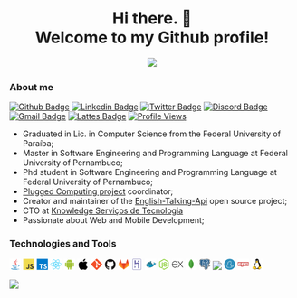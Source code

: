 
<h1 align=center> Hi there. 👋 <br/> Welcome to my Github profile! </h1>
<p align=center> <a href="#"><img src="https://github-readme-stats.vercel.app/api?username=barbosamaatheus&show_icons=true&theme=dracula" /></a> </p>

### About me

  
[![Github Badge](https://img.shields.io/badge/-Github-000?style=flat-square&logo=Github&logoColor=white&link=https://github.com/barbosamaatheus)](https://github.com/barbosamaatheus)
[![Linkedin Badge](https://img.shields.io/badge/-LinkedIn-blue?style=flat-square&logo=Linkedin&logoColor=white&link=https://www.linkedin.com/in/matheus-barbosa-188720142/)](https://www.linkedin.com/in/matheus-barbosa-188720142/)
[![Twitter Badge](https://img.shields.io/badge/-Twitter-1ca0f1?style=flat-square&labelColor=1ca0f1&logo=twitter&logoColor=white&link=https://twitter.com/barbosamaatheus)](https://twitter.com/barbosamaatheus)
[![Discord Badge](https://img.shields.io/badge/-Discord-7289DA?&style=flat-square&logo=Discord&logoColor=white&link=https://discord.com/channels/@Matheus%20Barbosa#0589)](https://discord.com/channels/@Matheus%20Barbosa#0589)
[![Gmail Badge](https://img.shields.io/badge/-Gmail-D14836?&style=flat-square&logo=Gmail&logoColor=white&link=mailto:maatheusb96@gmail.com)](mailto:maatheusb96@gmail.com)
[![Lattes Badge](https://img.shields.io/static/v1?label=Lattes&message=0987601661627331&link=http://lattes.cnpq.br/0987601661627331&color=blue)](http://lattes.cnpq.br/0987601661627331)
[![Profile Views](https://komarev.com/ghpvc/?username=barbosamaatheus&color=gray&style=flat-square)](https://github.com/barbosamaatheus)


* Graduated in Lic. in Computer Science from the Federal University of Paraíba;
* Master in Software Engineering and Programming Language at Federal University of Pernambuco;
* Phd student in Software Engineering and Programming Language at Federal University of Pernambuco;
* [Plugged Computing project](https://sites.google.com/view/computacaoplugada) coordinator;
* Creator and maintainer of the [English-Talking-Api](https://github.com/barbosamaatheus/english-talking-api) open source project;
* CTO at [Knowledge Serviços de Tecnologia](https://github.com/knowledge-technology)
* Passionate about Web and Mobile Development;


### Technologies and Tools

<div class="row">
  <img src="https://github.com/devicons/devicon/blob/master/icons/java/java-original.svg" alt="java" width="20" height="20"/>
  <img src="https://github.com/devicons/devicon/blob/master/icons/javascript/javascript-original.svg" alt="javascript" width="20" height="20"/>
  <img src="https://github.com/devicons/devicon/blob/master/icons/typescript/typescript-original.svg" alt="typescript" width="20" height="20"/>
  
  <img src="https://github.com/devicons/devicon/blob/master/icons/react/react-original.svg" alt="react" width="20" height="20"/>
  <img src="https://github.com/devicons/devicon/blob/master/icons/android/android-original.svg" alt="android" width="20" height="20"/>
  <img src="https://github.com/devicons/devicon/blob/master/icons/apple/apple-original.svg" alt="apple" width="20" height="20"/>  
  
  <img src="https://github.com/devicons/devicon/blob/master/icons/git/git-original.svg" alt="git" width="20" height="20"/>
  <img src="https://github.com/devicons/devicon/blob/master/icons/github/github-original.svg" alt="github" width="20" height="20"/>  
  <img src="https://github.com/devicons/devicon/blob/master/icons/gitlab/gitlab-original.svg" alt="gitlab" width="20" height="20"/>
  
  <img src="https://github.com/devicons/devicon/blob/master/icons/heroku/heroku-original.svg" alt="heroku" width="20" height="20"/>
  <img src="https://github.com/devicons/devicon/blob/master/icons/docker/docker-original.svg" alt="docker" width="20" height="20"/>
    
  <img src="https://github.com/devicons/devicon/blob/master/icons/nodejs/nodejs-original.svg" alt="nodejs" width="20" height="20"/>
  <img src="https://github.com/devicons/devicon/blob/master/icons/express/express-original.svg" alt="express" width="20" height="20"/>
  
  <img src="https://github.com/devicons/devicon/blob/master/icons/mongodb/mongodb-original.svg" alt="mongodb" width="20" height="20"/>
  <img src="https://github.com/devicons/devicon/blob/master/icons/postgresql/postgresql-original.svg" alt="postgressql" width="20" height="20"/>

  <img height="20" src="https://cdn.svgporn.com/logos/visual-studio-code.svg">
  <img src="https://github.com/devicons/devicon/blob/master/icons/yarn/yarn-original.svg" alt="yarn" width="20" height="20"/>
  <img src="https://github.com/devicons/devicon/blob/master/icons/npm/npm-original-wordmark.svg" alt="npm" width="20" height="20"/>
  
  
  <img src="https://github.com/devicons/devicon/blob/master/icons/linux/linux-original.svg" alt="linux" width="20" height="20"/>
</div>

<a href="#"><img src="https://github-readme-stats.vercel.app/api/top-langs/?username=barbosamaatheus&layout=compact&theme=dracula" /></a>
